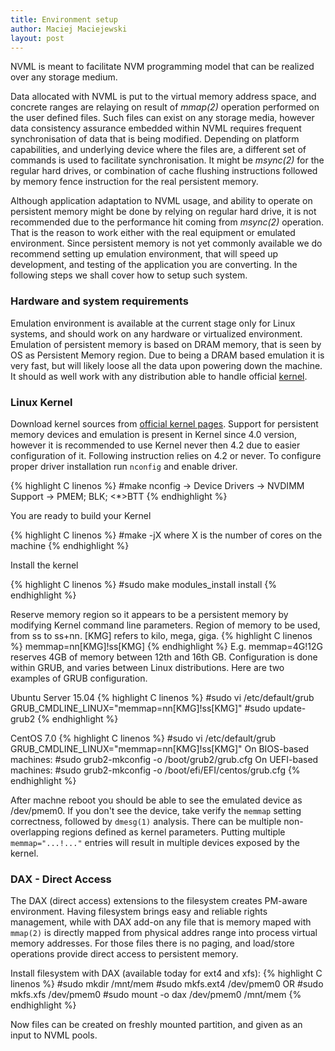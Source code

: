 ```yaml
---
title: Environment setup
author: Maciej Maciejewski
layout: post
---
```

NVML is meant to facilitate NVM programming model that can be realized over any storage medium.

Data allocated with NVML is put to the virtual memory address space, and concrete ranges are relaying on result of *mmap(2)* operation performed on the user defined files.
Such files can exist on any storage media, however data consistency assurance embedded within NVML requires frequent synchronisation of data that is being modified.
Depending on platform capabilities, and underlying device where the files are, a different set of commands is used to facilitate synchronisation.
It might be *msync(2)* for the regular hard drives, or combination of cache flushing instructions followed by memory fence instruction for the real persistent memory.

Although application adaptation to NVML usage, and ability to operate on persistent memory might be done by relying on regular hard drive, it is not recommended due to the performance hit coming from *msync(2)* operation.
That is the reason to work either with the real equipment or emulated environment. Since persistent memory is not yet commonly available we do recommend setting up emulation environment, that will speed up development, and testing of the application you are converting. In the following steps we shall cover how to setup such system.

### Hardware and system requirements
Emulation environment is available at the current stage only for Linux systems, and should work on any hardware or virtualized environment. Emulation of persistent memory is based on DRAM memory, that is seen by OS as Persistent Memory region. Due to being a DRAM based emulation it is very fast, but will likely loose all the data upon powering down the machine.
It should as well work with any distribution able to handle official [kernel](https://www.kernel.org/).

### Linux Kernel
Download kernel sources from [official kernel pages](https://www.kernel.org/).
Support for persistent memory devices and emulation is present in Kernel since 4.0 version, however it is recommended to use Kernel never then 4.2 due to easier configuration of it. Following instruction relies on 4.2 or never. 
To configure proper driver installation run `nconfig` and enable driver.

{% highlight C linenos %}
#make nconfig
	-> Device Drivers -> NVDIMM Support ->
			<M>PMEM; <M>BLK; <*>BTT
{% endhighlight %}

You are ready to build your Kernel

{% highlight C linenos %}
#make -jX
	where X is the number of cores on the machine
{% endhighlight %}

Install the kernel

{% highlight C linenos %}
#sudo make modules_install install
{% endhighlight %}

Reserve memory region so it appears to be a persistent memory by modifying Kernel command line parameters.
Region of memory to be used, from ss to ss+nn. [KMG] refers to kilo, mega, giga.
{% highlight C linenos %}
memmap=nn[KMG]!ss[KMG]
{% endhighlight %}
E.g. memmap=4G!12G reserves 4GB of memory between 12th and 16th GB.
Configuration is done within GRUB, and varies between Linux distributions. 
Here are two examples of GRUB configuration.

Ubuntu Server 15.04
{% highlight C linenos %}
#sudo vi /etc/default/grub
GRUB_CMDLINE_LINUX="memmap=nn[KMG]!ss[KMG]"
#sudo update-grub2
{% endhighlight %}

CentOS 7.0
{% highlight C linenos %}
#sudo vi /etc/default/grub
GRUB_CMDLINE_LINUX="memmap=nn[KMG]!ss[KMG]"
On BIOS-based machines:
#sudo grub2-mkconfig -o /boot/grub2/grub.cfg
On UEFI-based machines:
#sudo grub2-mkconfig -o /boot/efi/EFI/centos/grub.cfg
{% endhighlight %}

After machne reboot you should be able to see the emulated device as /dev/pmem0.
If you don't see the device, take verify the `memmap` setting correctness, followed by `dmesg(1)` analysis.
There can be multiple non-overlapping regions defined as kernel parameters. Putting multiple `memmap="...!..."` entries will result in multiple devices exposed by the kernel.

### DAX - Direct Access
The DAX (direct access) extensions to the filesystem creates PM-aware environment.
Having filesystem brings easy and reliable rights management, while with DAX add-on any file that is memory maped with `mmap(2)` is directly mapped from physical addres range into process virtual memory addresses.
For those files there is no paging, and load/store operations provide direct access to persistent memory.

Install filesystem with DAX (available today for ext4 and xfs):
{% highlight C linenos %}
#sudo mkdir /mnt/mem
#sudo mkfs.ext4 /dev/pmem0    OR    #sudo mkfs.xfs /dev/pmem0
#sudo mount -o dax /dev/pmem0 /mnt/mem
{% endhighlight %}


Now files can be created on freshly mounted partition, and given as an input to NVML pools.
